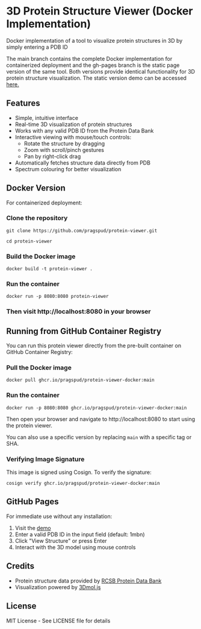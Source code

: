 # 3D Protein Structure Viewer (Docker Implementation)
Docker implementation of a tool to visualize protein structures in 3D by simply entering a PDB ID

The main branch contains the complete Docker implementation for containerized deployment and the gh-pages branch is the static page version of the same tool. Both versions provide identical functionality for 3D protein structure visualization. The static version demo can be accessed [here.](https://pragspud.github.io/protein-viewer-docker/)

## Features

- Simple, intuitive interface
- Real-time 3D visualization of protein structures
- Works with any valid PDB ID from the Protein Data Bank
- Interactive viewing with mouse/touch controls:
  - Rotate the structure by dragging
  - Zoom with scroll/pinch gestures
  - Pan by right-click drag
- Automatically fetches structure data directly from PDB
- Spectrum colouring for better visualization

## Docker Version

For containerized deployment:

### Clone the repository
`git clone https://github.com/pragspud/protein-viewer.git` 

`cd protein-viewer`

### Build the Docker image
`docker build -t protein-viewer .`

### Run the container
`docker run -p 8080:8080 protein-viewer`

### Then visit http://localhost:8080 in your browser

## Running from GitHub Container Registry

You can run this protein viewer directly from the pre-built container on GitHub Container Registry:

### Pull the Docker image
`docker pull ghcr.io/pragspud/protein-viewer-docker:main`

### Run the container
`docker run -p 8080:8080 ghcr.io/pragspud/protein-viewer-docker:main`

Then open your browser and navigate to http://localhost:8080 to start using the protein viewer.

You can also use a specific version by replacing `main` with a specific tag or SHA.

### Verifying Image Signature

This image is signed using Cosign. To verify the signature:

`cosign verify ghcr.io/pragspud/protein-viewer-docker:main`


## GitHub Pages

For immediate use without any installation:

1. Visit the [demo](https://pragspud.github.io/protein-viewer-docker/)
2. Enter a valid PDB ID in the input field (default: 1mbn)
3. Click "View Structure" or press Enter
4. Interact with the 3D model using mouse controls

## Credits

- Protein structure data provided by [RCSB Protein Data Bank](https://www.rcsb.org/)
- Visualization powered by [3Dmol.js](https://3dmol.csb.pitt.edu/)

## License

MIT License - See LICENSE file for details
